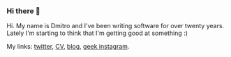 ### Hi there 👋

<!--<img align="left" width="320" src="media/dmytro_koshovyi.jpg">--> Hi. My name is Dmitro and I've been writing software for over twenty years. Lately I'm starting to think that I'm getting good at something :)

My links: [twitter](https://twitter.com/devellloper), [CV](https://koshovyi.com), [blog](https://dev.koshovyi.com), [geek instagram](https://www.instagram.com/devprg/).

<!--
**koshovyi/koshovyi** is a ✨ _special_ ✨ repository because its `README.md` (this file) appears on your GitHub profile.

Here are some ideas to get you started:

- 🔭 I’m currently working on ...
- 🌱 I’m currently learning ...
- 👯 I’m looking to collaborate on ...
- 🤔 I’m looking for help with ...
- 💬 Ask me about ...
- 📫 How to reach me: ...
- 😄 Pronouns: ...
- ⚡ Fun fact: ...
-->

